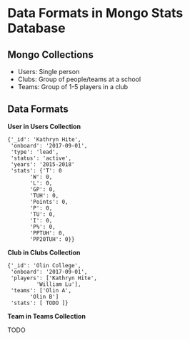 # Data Formats in Mongo Stats Database

## Mongo Collections

* Users: Single person
* Clubs: Group of people/teams at a school
* Teams: Group of 1-5 players in a club

## Data Formats

**User in Users Collection**

```
{'_id': 'Kathryn Hite',
 'onboard': '2017-09-01',
 'type': 'lead',
 'status': 'active',
 'years': '2015-2018'
 'stats': {'T': 0
	   'W': 0,
	   'L': 0,
	   'GP': 0,
	   'TUH': 0,
	   'Points': 0,
	   'P': 0,
	   'TU': 0,
	   'I': 0,
	   'P%': 0,
	   'PPTUH': 0,
	   'PP20TUH': 0}} 
```	   

**Club in Clubs Collection**

```
{'_id': 'Olin College',
 'onboard': '2017-09-01',
 'players': ['Kathryn Hite',
	     'William Lu'],
 'teams': ['Olin A',
	   'Olin B']
 'stats': [ TODO ]}

```
**Team in Teams Collection**

TODO
